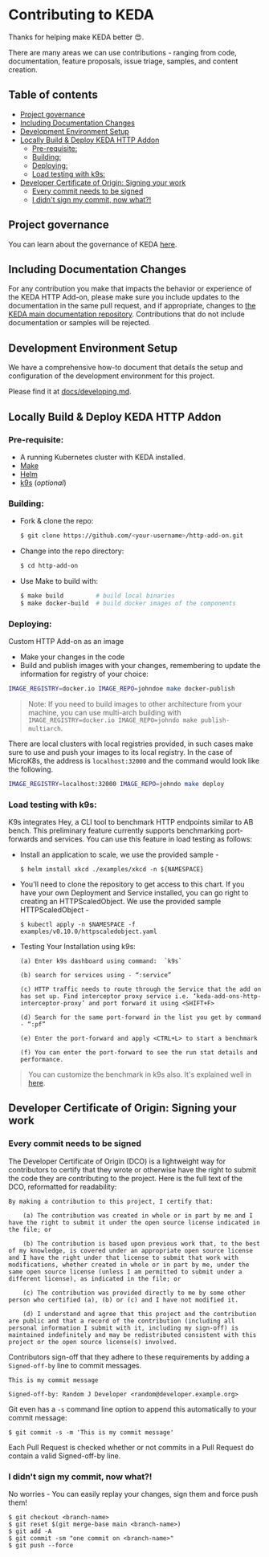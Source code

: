 # Contributing to KEDA

Thanks for helping make KEDA better 😍.

There are many areas we can use contributions - ranging from code, documentation, feature proposals, issue triage, samples, and content creation.

<!-- START doctoc generated TOC please keep comment here to allow auto update -->
<!-- DON'T EDIT THIS SECTION, INSTEAD RE-RUN doctoc TO UPDATE -->
## Table of contents

- [Project governance](#project-governance)
- [Including Documentation Changes](#including-documentation-changes)
- [Development Environment Setup](#development-environment-setup)
- [Locally Build & Deploy KEDA HTTP Addon](#locally-build--deploy-keda-http-addon)
  - [Pre-requisite:](#pre-requisite)
  - [Building:](#building)
  - [Deploying:](#deploying)
  - [Load testing with k9s:](#load-testing-with-k9s)
- [Developer Certificate of Origin: Signing your work](#developer-certificate-of-origin-signing-your-work)
  - [Every commit needs to be signed](#every-commit-needs-to-be-signed)
  - [I didn't sign my commit, now what?!](#i-didnt-sign-my-commit-now-what)

<!-- END doctoc generated TOC please keep comment here to allow auto update -->

## Project governance

You can learn about the governance of KEDA [here](https://github.com/kedacore/governance).

## Including Documentation Changes

For any contribution you make that impacts the behavior or experience of the KEDA HTTP Add-on, please make sure you include updates to the documentation in the same pull request, and if appropriate, changes to [the KEDA main documentation repository](https://github.com/kedacore/keda-docs). Contributions that do not include documentation or samples will be rejected.

## Development Environment Setup

We have a comprehensive how-to document that details the setup and configuration of the development environment for this project.

Please find it at [docs/developing.md](./docs/developing.md).

## Locally Build & Deploy KEDA HTTP Addon

### Pre-requisite:

- A running Kubernetes cluster with KEDA installed.
- [Make](https://www.gnu.org/software/make/)
- [Helm](https://helm.sh/)
- [k9s](https://github.com/derailed/k9s) (_optional_)

### Building:

- Fork & clone the repo:
  ```bash
  $ git clone https://github.com/<your-username>/http-add-on.git
  ```
- Change into the repo directory:
  ```bash
  $ cd http-add-on
  ```
- Use Make to build with:
   ```bash
   $ make build         # build local binaries
   $ make docker-build  # build docker images of the components
   ```

### Deploying:

Custom HTTP Add-on as an image

- Make your changes in the code
- Build and publish images with your changes, remembering to update the information for registry of your choice:

```bash
IMAGE_REGISTRY=docker.io IMAGE_REPO=johndoe make docker-publish
```

> Note: If you need to build images to other architecture from your machine, you can use multi-arch building with `IMAGE_REGISTRY=docker.io IMAGE_REPO=johndo make publish-multiarch`.

There are local clusters with local registries provided, in such cases make sure to use and push your images to its local registry. In the case of MicroK8s, the address is `localhost:32000` and the  command would look like the following.

```bash
IMAGE_REGISTRY=localhost:32000 IMAGE_REPO=johndo make deploy
```
### Load testing with k9s:

K9s integrates Hey, a CLI tool to benchmark HTTP endpoints similar to AB bench. This preliminary feature currently supports benchmarking port-forwards and services. You can use this feature in load testing as follows:

- Install an application to scale, we use the provided sample -
  ```console
  $ helm install xkcd ./examples/xkcd -n ${NAMESPACE}
  ```
- You'll need to clone the repository to get access to this chart. If you have your own Deployment and Service installed, you can go right to creating an HTTPScaledObject. We use the provided sample HTTPScaledObject -
  ```
  $ kubectl apply -n $NAMESPACE -f examples/v0.10.0/httpscaledobject.yaml
  ```
- Testing Your Installation using k9s:
  ```
  (a) Enter k9s dashboard using command:  `k9s`

  (b) search for services using - “:service”

  (c) HTTP traffic needs to route through the Service that the add on has set up. Find interceptor proxy service i.e. ‘keda-add-ons-http-interceptor-proxy’ and port forward it using <SHIFT+F>

  (d) Search for the same port-forward in the list you get by command - “:pf”

  (e) Enter the port-forward and apply <CTRL+L> to start a benchmark

  (f) You can enter the port-forward to see the run stat details and performance.
  ```
>You can customize the benchmark in k9s also. It's explained well in [here](https://k9scli.io/topics/bench/).

## Developer Certificate of Origin: Signing your work

### Every commit needs to be signed

The Developer Certificate of Origin (DCO) is a lightweight way for contributors to certify that they wrote or otherwise have the right to submit the code they are contributing to the project. Here is the full text of the DCO, reformatted for readability:

```
By making a contribution to this project, I certify that:

    (a) The contribution was created in whole or in part by me and I have the right to submit it under the open source license indicated in the file; or

    (b) The contribution is based upon previous work that, to the best of my knowledge, is covered under an appropriate open source license and I have the right under that license to submit that work with modifications, whether created in whole or in part by me, under the same open source license (unless I am permitted to submit under a different license), as indicated in the file; or

    (c) The contribution was provided directly to me by some other person who certified (a), (b) or (c) and I have not modified it.

    (d) I understand and agree that this project and the contribution are public and that a record of the contribution (including all personal information I submit with it, including my sign-off) is maintained indefinitely and may be redistributed consistent with this project or the open source license(s) involved.
```

Contributors sign-off that they adhere to these requirements by adding a `Signed-off-by` line to commit messages.

```
This is my commit message

Signed-off-by: Random J Developer <random@developer.example.org>
```

Git even has a `-s` command line option to append this automatically to your commit message:

```console
$ git commit -s -m 'This is my commit message'
```

Each Pull Request is checked whether or not commits in a Pull Request do contain a valid Signed-off-by line.

### I didn't sign my commit, now what?!

No worries - You can easily replay your changes, sign them and force push them!

```console
$ git checkout <branch-name>
$ git reset $(git merge-base main <branch-name>)
$ git add -A
$ git commit -sm "one commit on <branch-name>"
$ git push --force
```

